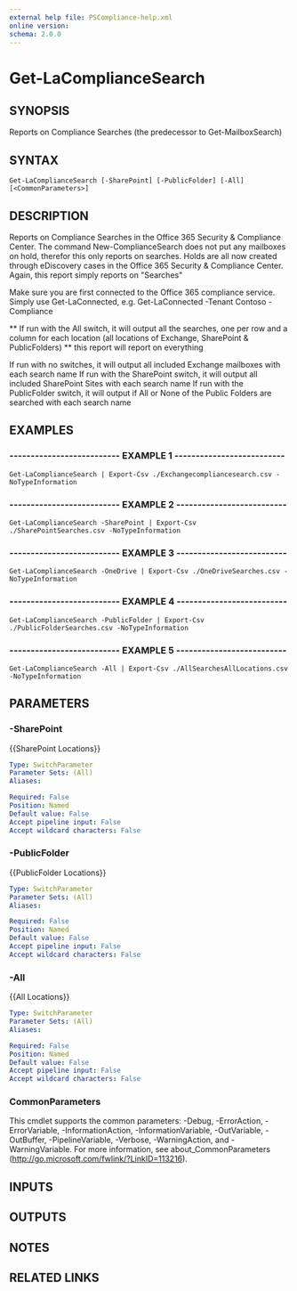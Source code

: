 ```yaml
---
external help file: PSCompliance-help.xml
online version: 
schema: 2.0.0
---
```


# Get-LaComplianceSearch

## SYNOPSIS
Reports on Compliance Searches (the predecessor to Get-MailboxSearch)

## SYNTAX

```
Get-LaComplianceSearch [-SharePoint] [-PublicFolder] [-All] [<CommonParameters>]
```

## DESCRIPTION
Reports on Compliance Searches in the Office 365 Security & Compliance Center. 
The command New-ComplianceSearch does not put any mailboxes on hold, therefor this only reports on searches.
Holds are all now created through eDiscovery cases in the Office 365 Security & Compliance Center.
Again, this report simply reports on "Searches"

Make sure you are first connected to the Office 365 compliance service. 
Simply use Get-LaConnected,  e.g.
Get-LaConnected -Tenant Contoso -Compliance

** If run with the All switch, it will output all the searches, one per row and a column for each location (all locations of Exchange, SharePoint & PublicFolders)
  ** this report will report on everything

If run with no switches, it will output all included Exchange mailboxes with each search name
If run with the SharePoint switch, it will output all included SharePoint Sites with each search name
If run with the PublicFolder switch, it will output if All or None of the Public Folders are searched with each search name

## EXAMPLES

### -------------------------- EXAMPLE 1 --------------------------
```
Get-LaComplianceSearch | Export-Csv ./Exchangecompliancesearch.csv -NoTypeInformation
```

### -------------------------- EXAMPLE 2 --------------------------
```
Get-LaComplianceSearch -SharePoint | Export-Csv ./SharePointSearches.csv -NoTypeInformation
```

### -------------------------- EXAMPLE 3 --------------------------
```
Get-LaComplianceSearch -OneDrive | Export-Csv ./OneDriveSearches.csv -NoTypeInformation
```

### -------------------------- EXAMPLE 4 --------------------------
```
Get-LaComplianceSearch -PublicFolder | Export-Csv ./PublicFolderSearches.csv -NoTypeInformation
```

### -------------------------- EXAMPLE 5 --------------------------
```
Get-LaComplianceSearch -All | Export-Csv ./AllSearchesAllLocations.csv -NoTypeInformation
```

## PARAMETERS

### -SharePoint
{{SharePoint Locations}}

```yaml
Type: SwitchParameter
Parameter Sets: (All)
Aliases: 

Required: False
Position: Named
Default value: False
Accept pipeline input: False
Accept wildcard characters: False
```

### -PublicFolder
{{PublicFolder Locations}}

```yaml
Type: SwitchParameter
Parameter Sets: (All)
Aliases: 

Required: False
Position: Named
Default value: False
Accept pipeline input: False
Accept wildcard characters: False
```

### -All
{{All Locations}}

```yaml
Type: SwitchParameter
Parameter Sets: (All)
Aliases: 

Required: False
Position: Named
Default value: False
Accept pipeline input: False
Accept wildcard characters: False
```

### CommonParameters
This cmdlet supports the common parameters: -Debug, -ErrorAction, -ErrorVariable, -InformationAction, -InformationVariable, -OutVariable, -OutBuffer, -PipelineVariable, -Verbose, -WarningAction, and -WarningVariable. For more information, see about_CommonParameters (http://go.microsoft.com/fwlink/?LinkID=113216).

## INPUTS

## OUTPUTS

## NOTES

## RELATED LINKS

